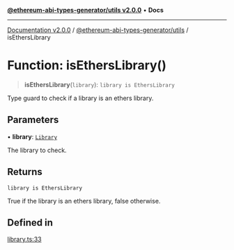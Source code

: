 [**@ethereum-abi-types-generator/utils v2.0.0**](../README.md) • **Docs**

***

[Documentation v2.0.0](../../../packages.md) / [@ethereum-abi-types-generator/utils](../README.md) / isEthersLibrary

# Function: isEthersLibrary()

> **isEthersLibrary**(`library`): `library is EthersLibrary`

Type guard to check if a library is an ethers library.

## Parameters

• **library**: [`Library`](../../types/type-aliases/Library.md)

The library to check.

## Returns

`library is EthersLibrary`

True if the library is an ethers library, false otherwise.

## Defined in

[library.ts:33](https://github.com/niZmosis/ethereum-abi-types-generator/blob/51c0ac8a6ea35330201860f8469daa0efc6ae8f2/packages/utils/src/library.ts#L33)
